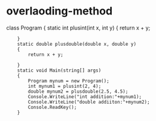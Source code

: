 # overlaoding-method


  class Program
    {
        static int plusint(int x, int y)
        {
            return x + y;

        }
        static double plusdouble(double x, double y)
        {
            return x + y;

        }
        static void Main(string[] args)
        {
            Program mynum = new Program();
            int mynum1 = plusint(2, 4);
            double mynum2 = plusdouble(2.5, 4.5);
            Console.WriteLine("int addition:"+mynum1);
            Console.WriteLine("double addiiton:"+mynum2);
            Console.ReadKey();
        }
